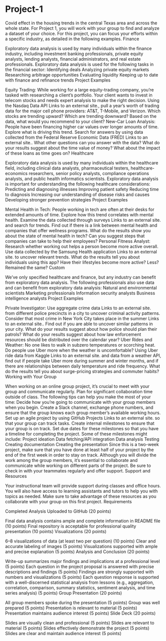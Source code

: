 # Project-1
Covid effect in the housing trends in the central Texas area and across the whole state.
For Project 1, you will work with your group to find and analyze a dataset of your choice.
For this project, you can focus your efforts within a specific industry, as detailed in the following examples.
Finance

Exploratory data analysis is used by many individuals within the finance industry, including investment banking professionals, private equity analysts, lending analysts, financial administrators, and real estate professionals.
Exploratory data analysis is used for the following tasks in the financial sector:
Identifying deals
Analyzing private equity markets
Researching arbitrage opportunities
Evaluating liquidity
Keeping up to date with finance and refinance trends
Project Examples

Equity Trading: While working for a large equity-trading company, you’re tasked with researching a client’s portfolio. Your client wants to invest in telecom stocks and needs expert analysis to make the right decision. Using the Nasdaq Data API Links to an external site., pull a year’s worth of trading data for the major cell phone providers: AT&T, T-Mobile, and Verizon. Which stocks are trending upward? Which are trending downward? Based on the data, what would you recommend to your client?
New-Car Loan Analysis: People have been financing higher car values over longer amounts of time. Explore what is driving this trend. Search for answers by using data collected from the Federal Reserve Economic Data (FRED) Links to an external site.. What other questions can you answer with the data? What do your results suggest about the time value of money? What about the impact of these loans as time goes on?
Healthcare

Exploratory data analysis is used by many individuals within the healthcare field, including clinical data analysts, pharmaceutical testers, healthcare-economics researchers, senior policy analysts, compliance operations analysts, and public health informatics scientists.
Exploratory data analysis is important for understanding the following healthcare considerations:
Predicting and diagnosing illnesses
Improving patient safety
Reducing time to diagnosis
Increasing our understanding of disease risks and causes
Developing stronger prevention strategies
Project Examples

Mental Health in Tech: People working in tech are often at their desks for extended amounts of time. Explore how this trend correlates with mental health. Examine the data collected through surveys Links to an external site. and search for trends. Find out if there is a link between mental health and companies that offer wellness programs. What do the results show you about the state of mental health in tech? Can you suggest steps that companies can take to help their employees?
Personal Fitness Analyst: Research whether working out helps a person become more active overall. Use data collected by the Samsung Health application Links to an external site. to uncover relevant trends. What do the results tell you about individuals using this app? Have their lifestyles become more active? Less? Remained the same?
Custom

We’ve only specified healthcare and finance, but any industry can benefit from exploratory data analysis.
The following professionals also use data and can benefit from exploratory data analysis:
Natural and environmental scientists
Marketing professionals
Information security analysts
Business intelligence analysts
Project Examples

Private Investigator: Use aggregate crime data Links to an external site. from different police precincts in a city to uncover criminal activity patterns. Consider that most crime in New York City takes place in the summer Links to an external site.. Find out if you are able to uncover similar patterns in your city. What do your results suggest about how police should plan their patrols? What do your results suggest about how law enforcement resources should be distributed over the calendar year?
Uber Rides and Weather: No one likes to walk in subzero temperatures or scorching heat. Do people use Uber more when the weather is uncomfortable? Using Uber ride data from Kaggle Links to an external site. and data from a weather API, find out if people take Uber more during summer and winter months, and if there are relationships between daily temperature and ride frequency. What do the results tell you about surge-pricing strategies and commuter habits?
Working with Your Group

When working on an online group project, it’s crucial to meet with your group and communicate regularly. Plan for significant collaboration time outside of class. The following tips can help you make the most of your time:
Decide how you’re going to communicate with your group members when you begin. Create a Slack channel, exchange phone numbers, and ensure that the group knows each group member’s available working hours.
Set up an agile project by using GitHub Projects Links to an external site. so that your group can track tasks.
Create internal milestones to ensure that your group is on track. Set due dates for these milestones so that you have a timeline for completing the project. Some of these milestones might include:
Project ideation
Data fetching/API integration
Data analysis
Testing
Creating documentation
Creating the presentation
Since this is a two-week project, make sure that you have done at least half of your project by the end of the first week in order to stay on track.
Although you will divide the work among the group members, it’s essential to collaborate and communicate while working on different parts of the project. Be sure to check in with your teammates regularly and offer support.
Support and Resources

Your instructional team will provide support during classes and office hours. You will also have access to learning assistants and tutors to help you with topics as needed. Make sure to take advantage of these resources as you collaborate with your group on this first project.
Requirements

Completed Analysis Uploaded to GitHub (20 points)

Final data analysis contains ample and complete information in README file (10 points)
Final repository is acceptable for professional quality presentation (10 points)
Visualizations (20 points)

6–8 visualizations of data (at least two per question) (10 points)
Clear and accurate labeling of images (5 points)
Visualizations supported with ample and precise explanation (5 points)
Analysis and Conclusion (20 points)

Write-up summarizes major findings and implications at a professional level (5 points)
Each question in the project proposal is answered with precise descriptions and findings (5 points)
Findings are strongly supported with numbers and visualizations (5 points)
Each question response is supported with a well-discerned statistical analysis from lessons (e.g., aggregation, correlation, comparison, summary statistics, sentiment analysis, and time series analysis) (5 points)
Group Presentation (20 points)

All group members spoke during the presentation (5 points)
Group was well prepared (5 points)
Presentation is relevant to material (5 points)
Presentation maintains audience interest (5 points)
Slide Deck (20 points)

Slides are visually clean and professional (5 points)
Slides are relevant to material (5 points)
Slides effectively demonstrate the project (5 points)
Slides are clear and maintain audience interest (5 points)
